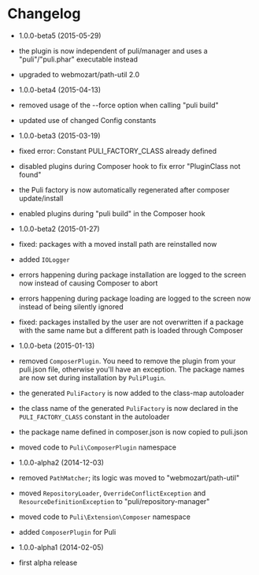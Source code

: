 Changelog
=========

* 1.0.0-beta5 (2015-05-29)

 * the plugin is now independent of puli/manager and uses a "puli"/"puli.phar"
   executable instead
 * upgraded to webmozart/path-util 2.0

* 1.0.0-beta4 (2015-04-13)

 * removed usage of the --force option when calling "puli build"
 * updated use of changed Config constants

* 1.0.0-beta3 (2015-03-19)

 * fixed error: Constant PULI_FACTORY_CLASS already defined
 * disabled plugins during Composer hook to fix error "PluginClass not found"
 * the Puli factory is now automatically regenerated after composer update/install
 * enabled plugins during "puli build" in the Composer hook

* 1.0.0-beta2 (2015-01-27)

 * fixed: packages with a moved install path are reinstalled now
 * added `IOLogger`
 * errors happening during package installation are logged to the screen now 
   instead of causing Composer to abort
 * errors happening during package loading are logged to the screen now instead
   of being silently ignored
 * fixed: packages installed by the user are not overwritten if a package with
   the same name but a different path is loaded through Composer

* 1.0.0-beta (2015-01-13)

 * removed `ComposerPlugin`. You need to remove the plugin from your puli.json
   file, otherwise you'll have an exception. The package names are now set
   during installation by `PuliPlugin`.
 * the generated `PuliFactory` is now added to the class-map autoloader
 * the class name of the generated `PuliFactory` is now declared in the
   `PULI_FACTORY_CLASS` constant in the autoloader
 * the package name defined in composer.json is now copied to puli.json
 * moved code to `Puli\ComposerPlugin` namespace

* 1.0.0-alpha2 (2014-12-03)

 * removed `PathMatcher`; its logic was moved to "webmozart/path-util"
 * moved `RepositoryLoader`, `OverrideConflictException` and 
   `ResourceDefinitionException` to "puli/repository-manager"
 * moved code to `Puli\Extension\Composer` namespace
 * added `ComposerPlugin` for Puli

* 1.0.0-alpha1 (2014-02-05)

 * first alpha release
